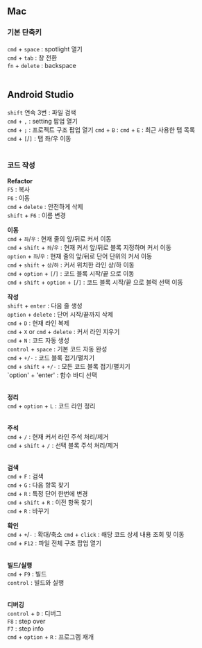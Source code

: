 ## Mac
### 기본 단축키  
`cmd` + `space` : spotlight 열기  
`cmd` + `tab` : 창 전환  
`fn` + `delete` : backspace
<br/>
<br/>

## Android Studio  
`shift` 연속 3번 : 파일 검색  
`cmd` + `,` : setting 팝업 열기  
`cmd` + `;` : 프로젝트 구조 팝업 열기 
`cmd` + `B` : 
`cmd` + `E` : 최근 사용한 탭 목록  
`cmd` + `[`/`]` : 탭 좌/우 이동  
<br/>

### 코드 작성  
**Refactor**  
`F5` : 복사  
`F6` : 이동  
`cmd` + `delete` : 안전하게 삭제    
`shift` + `F6` : 이름 변경 
<br/>  

**이동**         
`cmd` + `좌`/`우` : 현재 줄의 앞/뒤로 커서 이동  
`cmd` + `shift` + `좌`/`우` : 현재 커서 앞/뒤로 블록 지정하며 커서 이동  
`option` + `좌`/`우` : 현재 줄의 앞/뒤로 단어 단위의 커서 이동  
`cmd` + `shift` + `상`/`하` : 커서 위치한 라인 상/하 이동  
`cmd` + `option` + `[`/`]` : 코드 블록 시작/끝 으로 이동  
`cmd` + `shift` + `option` + `[`/`]` : 코드 블록 시작/끝 으로 블럭 선택 이동 
<br/>

**작성**  
`shift` + `enter` : 다음 줄 생성  
`option` + `delete` : 단어 시작/끝까지 삭제  
`cmd` + `D` : 현재 라인 복제  
`cmd` + `X` or `cmd` + `delete` : 커서 라인 지우기  
`cmd` + `N` : 코드 자동 생성    
`control` + `space` : 기본 코드 자동 완성    
`cmd` + `+/-` : 코드 블록 접기/펼치기  
`cmd` + `shift` + `+/-` : 모든 코드 블록 접기/펼치기  
`option' + 'enter' : 함수 바디 선택  
<br/>

**정리**  
`cmd` + `option` + `L` : 코드 라인 정리  
<br/>

**주석**           
`cmd` + `/` : 현재 커서 라인 주석 처리/제거  
`cmd` + `shift` + `/` : 선택 블록 주석 처리/제거   
<br/>

**검색**    
`cmd` + `F` : 검색  
`cmd` + `G` : 다음 항목 찾기  
`cmd` + `R` : 특정 단어 한번에 변경   
`cmd` + `shift` + `R` : 이전 항목 찾기  
`cmd` + `R` : 바꾸기 
<br/>

**확인**  
`cmd` + `+`/`-` : 확대/축소
`cmd` + `click` : 해당 코드 상세 내용 조회 및 이동  
`cmd` + `F12` : 파일 전체 구조 팝업 열기  
<br/>

**빌드/실행**  
`cmd` + `F9` : 빌드  
`control` : 빌드와 실행  
<br/>

**디버깅**  
`control` + `D` : 디버그  
`F8` : step over      
`F7` : step info  
`cmd` + `option` + `R` : 프로그램 재개  
<br/>   
